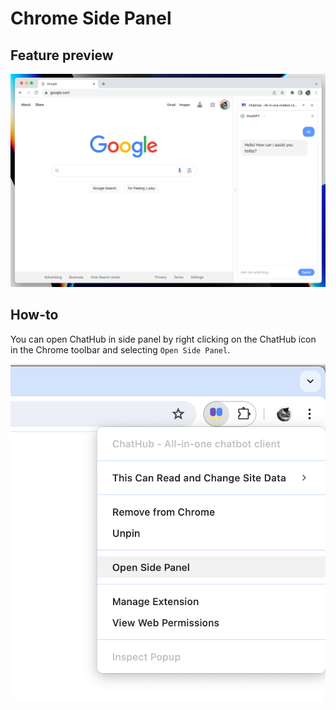 # Chrome Side Panel

## Feature preview

![](../../assets/side-panel-2.png)

## How-to

You can open ChatHub in side panel by right clicking on the ChatHub icon in the Chrome toolbar and selecting `Open Side Panel`.

![](../../assets/side-panel-1.png)

